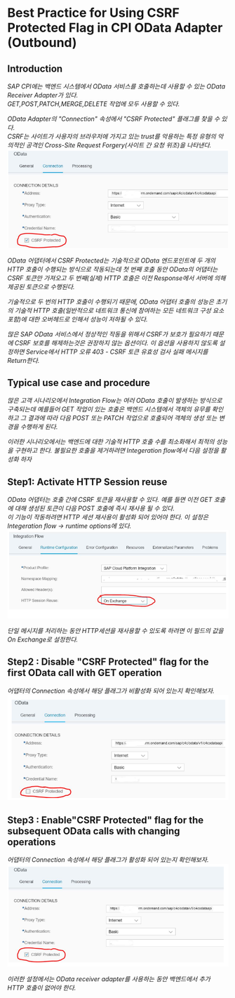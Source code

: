 # Best Practice for Using CSRF Protected Flag in CPI OData Adapter (Outbound)

## Introduction
*SAP CPI에는 백엔드 시스템에서 OData 서비스를 호출하는데 사용할 수 있는 OData Receiver Adapter가 있다. <br> GET,POST,PATCH,MERGE,DELETE 작업에 모두 사용할 수 있다.*

*OData Adapter의 "Connection" 속성에서 "CSRF Protected" 플래그를 찾을 수 있다. <br> CSRF는 사이트가 사용자의 브라우저에 가지고 있는 trust를 악용하는 특정 유형의 악의적인 공격인 Cross-Site Request Forgery(사이트 간 요청 위조)을 나타낸다.*<br>
![](/CPI%20CSRFProtected//img/CSRFProtected.png) <br>

*OData 어댑터에서 CSRF Protected는 기술적으로 OData 엔드포인트에 두 개의 HTTP 호출이 수행되는 방식으로 작동되는데 첫 번째 호출 동안 OData의 어댑터는 CSRF 토큰만 가져오고 두 번째(실제) HTTP 호출은 이전 Response에서 서버에 의해 제공된 토큰으로 수행된다.*

*기술적으로 두 번의 HTTP 호출이 수행되기 때문에, OData 어댑터 호출의 성능은 초기의 기술적 HTTP 호출(일반적으로 네트워크 통신에 참여하는 모든 네트워크 구성 요소 포함)에 대한 오버헤드로 인해서 성능이 저하될 수 있다.*

*많은 SAP OData 서비스에서 정상적인 작동을 위해서 CSRF가 보호가 필요하기 때문에 CSRF 보호를 해제하는것은 권장하지 않는 옵션이다. 이 옵션을 사용하지 않도록 설정하면 Service에서 HTTP 오류 403 - CSRF 토큰 유효성 검사 실패 메시지를 Return한다.*

## Typical use case and procedure
*많은 고객 시나리오에서 Integration Flow는 여러 OData 호출이 발생하는 방식으로 구축되는데 예를들어 GET 작업이 있는 호출은 백엔드 시스템에서 객체의 유무를 확인하고 그 결과에 따라 다음 POST 또는 PATCH 작업으로 호출되어 객체의 생성 또는 변경을 수행하게 된다.*

*이러한 시나리오에서는 백엔드에 대한 기술적 HTTP 호출 수를 최소화해서 최적의 성능을 구현하고 한다. 불필요한 호출을 제거하려면 Integeration flow에서 다음 설정을 활성화 하자*

## Step1: Activate HTTP Session reuse
*OData 어댑터는 호출 간에 CSRF 토큰을 재사용할 수 있다. 예를 들면 이전 GET 호출에 대해 생성된 토큰이 다음 POST 호출에 즉시 재사용 될 수 있다. <br> 이 기능이 작동하려면 HTTP 세션 재사용이 활성화 되어 있어야 한다. 이 설정은 Integeration flow -> runtime options에 있다.*
![](/CPI%20CSRFProtected/img/HTTP%20Session%20Reuse.png)<br>

*단일 메시지를 처리하는 동안 HTTP세션을 재사용할 수 있도록 하려면 이 필드의 값을 On Exchange로 설정한다.*

## Step2 : Disable "CSRF Protected" flag for the first OData call with GET operation
*어댑터의 Connection 속성에서 해당 플래그가 비활성화 되어 있는지 확인해보자.*
![](/CPI%20CSRFProtected/img/CSRFProtected2.png)

## Step3 : Enable"CSRF Protected" flag for the subsequent OData calls with changing operations
*어댑터의 Connection 속성에서 해당 플래그가 활성화 되어 있는지 확인해보자.*
![](/CPI%20CSRFProtected/img/CSRFProtected3.png)

*이러한 설정에서는 OData receiver adapter를 사용하는 동안 백엔드에서 추가 HTTP 호출이 없어야 한다.*
